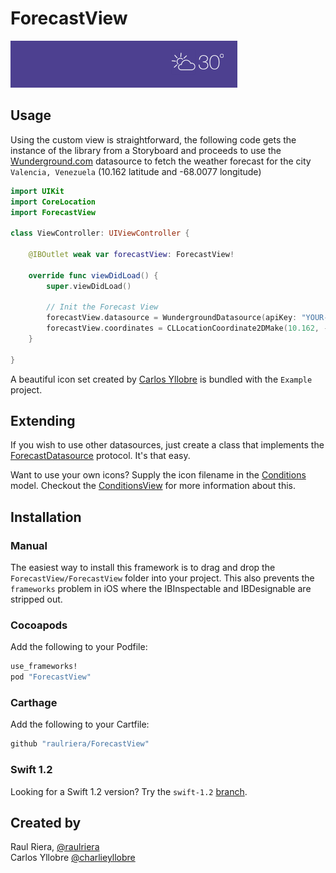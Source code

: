 # ForecastView

<img src="/Screenshots/Demo.gif" />

## Usage

Using the custom view is straightforward, the following code gets the instance of the library from a Storyboard and proceeds to use the [Wunderground.com](http://www.wunderground.com) datasource to fetch the weather forecast for the city `Valencia, Venezuela` (10.162 latitude and -68.0077 longitude)

``` swift
import UIKit
import CoreLocation
import ForecastView

class ViewController: UIViewController {

    @IBOutlet weak var forecastView: ForecastView!

    override func viewDidLoad() {
        super.viewDidLoad()

        // Init the Forecast View
        forecastView.datasource = WundergroundDatasource(apiKey: "YOUR-API-KEY-FROM-WUNDERGROUND.COM")
        forecastView.coordinates = CLLocationCoordinate2DMake(10.162, -68.0077)
    }

}
```

A beautiful icon set created by [Carlos Yllobre](http://twitter.com/charlieyllobre) is bundled with the `Example` project.

## Extending

If you wish to use other datasources, just create a class that implements the [ForecastDatasource](ForecastView/ForecastView/ForecastDatasource.swift) protocol. It's that easy.

Want to use your own icons? Supply the icon filename in the [Conditions](ForecastView/ForecastView/Conditions.swift) model. Checkout the [ConditionsView](ForecastView/ForecastView/ConditionsView.swift) for more information about this.

## Installation

### Manual

The easiest way to install this framework is to drag and drop the `ForecastView/ForecastView` folder into your project. This also prevents the `frameworks` problem in iOS where the IBInspectable and IBDesignable are stripped out.

### Cocoapods

Add the following to your Podfile:

``` ruby
use_frameworks!
pod "ForecastView"
```

### Carthage

Add the following to your Cartfile:

``` ruby
github "raulriera/ForecastView"
```
### Swift 1.2

Looking for a Swift 1.2 version? Try the `swift-1.2` [branch](https://github.com/raulriera/ForecastView/tree/swift-1.2).

## Created by
Raul Riera, [@raulriera](http://twitter.com/raulriera)  
Carlos Yllobre [@charlieyllobre](http://twitter.com/charlieyllobre)
